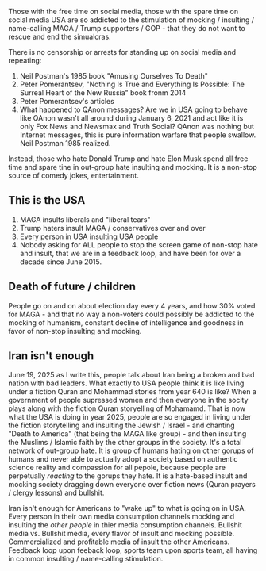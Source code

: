 Those with the free time on social media, those with the spare time on social media USA are so addicted to the stimulation of mocking / insulting / name-calling MAGA / Trump supporters / GOP - that they do not want to rescue and end the simualcras.

There is no censorship or arrests for standing up on social media and repeating:

1. Neil Postman's 1985 book "Amusing Ourselves To Death"
2. Peter Pomerantsev, "Nothing Is True and Everything Is Possible: The Surreal Heart of the New Russia" book fronm 2014
3. Peter Pomerantsev's articles
4. What happened to QAnon messages? Are we in USA going to behave like QAnon wasn't all around during January 6, 2021 and act like it is only Fox News and Newsmax and Truth Social? QAnon was nothing but Internet messages, this is pure information warfare that people swallow. Neil Postman 1985 realized.

Instead, those who hate Donald Trump and hate Elon Musk spend all free time and spare tine in out-group hate insulting and mocking. It is a non-stop source of comedy jokes, entertainment.

## This is the USA

1. MAGA insults liberals and "liberal tears"
2. Trump haters insult MAGA / conservatives over and over
3. Every person in USA insulting USA people
4. Nobody asking for ALL people to stop the screen game of non-stop hate and insult, that we are in a feedback loop, and have been for over a decade since June 2015.

## Death of future / children

People go on and on about election day every 4 years, and how 30% voted for MAGA - and that no way a non-voters could possibly be addicted to the mocking of humanism, constant decline of intelligence and goodness in favor of non-stop insulting and mocking.

## Iran isn't enough

June 19, 2025 as I write this, people talk about Iran being a broken and bad nation with bad leaders. What exactly to USA people think it is like living under a fiction Quran and Mohammad stories from year 640 is like? When a government of people supressed women and then everyone in the socity plays along with the fiction Quran storyelling of Mohamamd.  That is now what the USA is doing in year 2025, people are so engaged in living under the fiction storytelling and insulting the Jewish / Israel - and chanting "Death to America" (that being the MAGA like group) - and then insulting the Muslims / Islamic faith by the other groups in the society. It's a total network of out-group hate. It is group of humans hating on other gorups of humans and never able to actually adopt a society based on authentic science reality and compassion for all pepole, because people are perpetually *reacting* to the gorups they hate. It is a hate-based insult and mocking society dragging down everyone over fiction news (Quran prayers / clergy lessons) and bullshit.

Iran isn't enough for Americans to "wake up" to what is going on in USA. Every person in their own media consumption channels mocking and insulting the *other people* in thier media consumption channels. Bullshit media vs. Bullshit media, every flavor of insult and mocking possible. Commercialized and profitable media of insult the other Americans. Feedback loop upon feeback loop, sports team upon sports team, all having in common insulting / name-calling stimulation.

